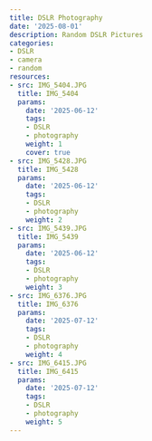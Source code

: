```yaml
---
title: DSLR Photography
date: '2025-08-01'
description: Random DSLR Pictures
categories:
- DSLR
- camera
- random
resources:    
- src: IMG_5404.JPG
  title: IMG_5404
  params:
    date: '2025-06-12'
    tags:
    - DSLR
    - photography
    weight: 1
    cover: true
- src: IMG_5428.JPG
  title: IMG_5428
  params:
    date: '2025-06-12'
    tags:
    - DSLR
    - photography
    weight: 2
- src: IMG_5439.JPG
  title: IMG_5439
  params:
    date: '2025-06-12'
    tags:
    - DSLR
    - photography
    weight: 3
- src: IMG_6376.JPG
  title: IMG_6376
  params:
    date: '2025-07-12'
    tags:
    - DSLR
    - photography
    weight: 4
- src: IMG_6415.JPG
  title: IMG_6415
  params:
    date: '2025-07-12'
    tags:
    - DSLR
    - photography
    weight: 5
---
```

